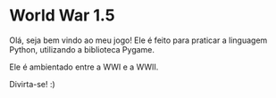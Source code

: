 # World War 1.5

Olá, seja bem vindo ao meu jogo! Ele é feito para praticar a linguagem Python, utilizando a biblioteca Pygame.

Ele é ambientado entre a WWI e a WWII.

Divirta-se! :)
